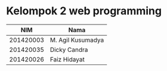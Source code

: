 # Kelompok 2 web programming

| NIM | Nama |
| --- | --- |
| 201420003 | M. Agil Kusumadya |
| 201420035 | Dicky Candra |
| 201420026 | Faiz Hidayat |
